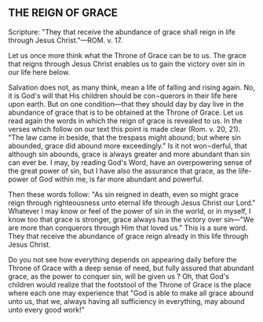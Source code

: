 ## THE REIGN OF GRACE ##

Scripture: "They that receive the abundance of grace shall reign in life through Jesus Christ."—ROM. v. 17.



Let us once more think what the Throne of Grace can be to us. The grace that reigns through Jesus Christ enables us to gain the victory over sin in our life here below.



Salvation does not, as many think, mean a life of falling and rising again. No, it is God's will that His children should be con¬querors in their life here upon earth. But on one condition—that they should day by day live in the abundance of grace that is to be obtained at the Throne of Grace. Let us read again the words in which the reign of grace is revealed to us. In the verses which follow on our text this point is made clear (Rom. v. 20, 21). "The law came in beside, that the trespass might abound; but where sin abounded, grace did abound more exceedingly." Is it not won¬derful, that although sin abounds, grace is always greater and more abundant than sin can ever be. I may, by reading God's Word, have an overpowering sense of the great power of sin, but I have also the assurance that grace, as the life-power of God within me, is far more abundant and powerful.



Then these words follow: "As sin reigned in death, even so might grace reign through righteousness unto eternal life through Jesus Christ our Lord." Whatever I may know or feel of the power of sin in the world, or in myself, I know too that grace is stronger, grace always has the victory over sin—"We are more than conquerors through Him that loved us." This is a sure word. They that receive the abundance of grace reign already in this life through Jesus Christ.



Do you not see how everything depends on appearing daily before the Throne of Grace with a deep sense of need, but fully assured that abundant grace, as the power to conquer sin, will be given us ? Oh, that God's children would realize that the footstool of the Throne of Grace is the place where each one may experience that "God is able to make all grace abound unto us, that we, always having all sufficiency in everything, may abound unto every good work!"

